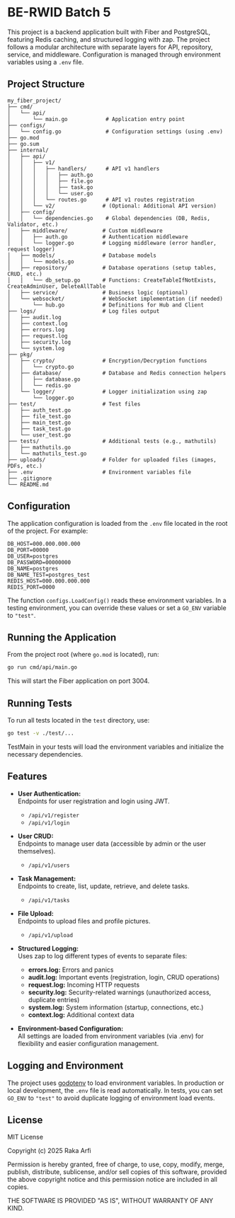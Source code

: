 # BE-RWID Batch 5

This project is a backend application built with Fiber and PostgreSQL, featuring Redis caching, and structured logging with zap. The project follows a modular architecture with separate layers for API, repository, service, and middleware. Configuration is managed through environment variables using a `.env` file.

## Project Structure

```
my_fiber_project/
├── cmd/
│   └── api/
│       └── main.go            # Application entry point
├── configs/
│   └── config.go              # Configuration settings (using .env)
├── go.mod
├── go.sum
├── internal/
│   ├── api/
│   │   ├── v1/
│   │   │   ├── handlers/      # API v1 handlers
│   │   │   │   ├── auth.go
│   │   │   │   ├── file.go
│   │   │   │   ├── task.go
│   │   │   │   └── user.go
│   │   │   └── routes.go      # API v1 routes registration
│   │   └── v2/               # (Optional: Additional API version)
│   ├── config/
│   │   └── dependencies.go    # Global dependencies (DB, Redis, Validator, etc.)
│   ├── middleware/           # Custom middleware
│   │   ├── auth.go           # Authentication middleware
│   │   └── logger.go         # Logging middleware (error handler, request logger)
│   ├── models/               # Database models
│   │   └── models.go
│   ├── repository/           # Database operations (setup tables, CRUD, etc.)
│   │   └── db_setup.go       # Functions: CreateTableIfNotExists, CreateAdminUser, DeleteAllTable
│   ├── service/              # Business logic (optional)
│   └── websocket/            # WebSocket implementation (if needed)
│       └── hub.go            # Definitions for Hub and Client
├── logs/                     # Log files output
│   ├── audit.log
│   ├── context.log
│   ├── errors.log
│   ├── request.log
│   ├── security.log
│   └── system.log
├── pkg/
│   ├── crypto/               # Encryption/Decryption functions
│   │   └── crypto.go
│   ├── database/             # Database and Redis connection helpers
│   │   ├── database.go
│   │   └── redis.go
│   └── logger/               # Logger initialization using zap
│       └── logger.go
├── test/                     # Test files
│   ├── auth_test.go
│   ├── file_test.go
│   ├── main_test.go
│   ├── task_test.go
│   └── user_test.go
├── tests/                    # Additional tests (e.g., mathutils)
│   ├── mathutils.go
│   └── mathutils_test.go
├── uploads/                  # Folder for uploaded files (images, PDFs, etc.)
├── .env                      # Environment variables file
├── .gitignore
└── README.md
```

## Configuration

The application configuration is loaded from the `.env` file located in the root of the project. For example:

```
DB_HOST=000.000.000.000
DB_PORT=00000
DB_USER=postgres
DB_PASSWORD=00000000
DB_NAME=postgres
DB_NAME_TEST=postgres_test
REDIS_HOST=000.000.000.000
REDIS_PORT=0000
```

The function `configs.LoadConfig()` reads these environment variables. In a testing environment, you can override these values or set a `GO_ENV` variable to `"test"`.

## Running the Application

From the project root (where `go.mod` is located), run:

```bash
go run cmd/api/main.go
```

This will start the Fiber application on port 3004.

## Running Tests

To run all tests located in the `test` directory, use:

```bash
go test -v ./test/...
```

TestMain in your tests will load the environment variables and initialize the necessary dependencies.

## Features

- **User Authentication:**  
  Endpoints for user registration and login using JWT.  
  - `/api/v1/register`
  - `/api/v1/login`

- **User CRUD:**  
  Endpoints to manage user data (accessible by admin or the user themselves).  
  - `/api/v1/users`

- **Task Management:**  
  Endpoints to create, list, update, retrieve, and delete tasks.  
  - `/api/v1/tasks`

- **File Upload:**  
  Endpoints to upload files and profile pictures.  
  - `/api/v1/upload`

- **Structured Logging:**  
  Uses zap to log different types of events to separate files:
  - **errors.log:** Errors and panics
  - **audit.log:** Important events (registration, login, CRUD operations)
  - **request.log:** Incoming HTTP requests
  - **security.log:** Security-related warnings (unauthorized access, duplicate entries)
  - **system.log:** System information (startup, connections, etc.)
  - **context.log:** Additional context data

- **Environment-based Configuration:**  
  All settings are loaded from environment variables (via .env) for flexibility and easier configuration management.

## Logging and Environment

The project uses [godotenv](https://github.com/joho/godotenv) to load environment variables. In production or local development, the `.env` file is read automatically. In tests, you can set `GO_ENV` to `"test"` to avoid duplicate logging of environment load events.

## License

MIT License

Copyright (c) 2025 Raka Arfi

Permission is hereby granted, free of charge, to use, copy, modify, merge, publish, distribute, sublicense, and/or sell copies of this software, provided the above copyright notice and this permission notice are included in all copies.

THE SOFTWARE IS PROVIDED "AS IS", WITHOUT WARRANTY OF ANY KIND.

